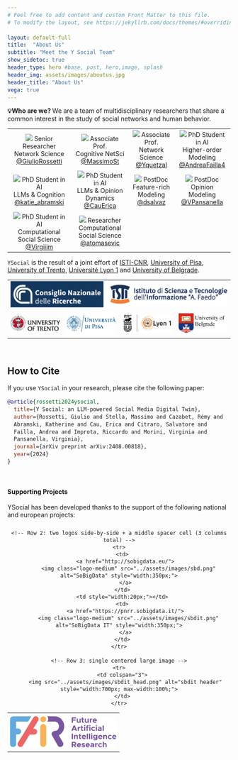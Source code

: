 ```yaml
---
# Feel free to add content and custom Front Matter to this file.
# To modify the layout, see https://jekyllrb.com/docs/themes/#overriding-theme-defaults

layout: default-full
title:  "About Us"
subtitle: "Meet the Y Social Team"
show_sidetoc: true
header_type: hero #base, post, hero,image, splash
header_img: assets/images/aboutus.jpg
header_title: "About Us"
vega: true
---
```


<div class="container py-3">
<div class="row">
<div class="col-md-12" markdown="1">

<div class="alert-info-custom">
<strong>💡Who are we? </strong> We are a team of multidisciplinary researchers that share a common interest in the study of social networks and human behavior.

</div>

<table style="text-align: center">
<tr>
<td><img src="../assets/images/giulio_rossetti.png" style="width: 240px;">
Senior Researcher<br>
Network Science<br>
<a href="https://x.com/GiulioRossetti">@GiulioRossetti</a>
</td>
<td><img src="../assets/images/massimo_stella.png" style="width: 240px;">
Associate Prof.<br>
Cognitive NetSci<br>
<a href="https://x.com/MassimoSt">@MassimoSt</a>
</td>
<td><img src="../assets/images/remy_cazabet.png" style="width: 240px;">
Associate Prof.<br>
Network Science<br>
<a href="https://x.com/Yquetzal">@Yquetzal</a></td>
<td><img src="../assets/images/andrea_failla.png" style="width: 240px;">
PhD Student in AI<br>
Higher-order Modeling<br>
<a href="https://x.com/AndreaFailla4">@AndreaFailla4</a>
</td>
</tr>
<tr>
<td><img src="../assets/images/katherine_abramski.png" style="width: 240px;">
PhD Student in AI<br>
LLMs & Cognition<br>
<a href="https://x.com/katie_abramski">@katie_abramski</a>
</td>
<td><img src="../assets/images/erica_cau.png" style="width: 240px;">
PhD Student in AI<br>
LLMs & Opinion Dynamics<br>
<a href="https://x.com/CauErica">@CauErica</a>
</td>
<td><img src="../assets/images/salvatore_citraro.png" style="width: 240px;">
PostDoc<br>
Feature-rich Modeling<br>
<a href="https://x.com/dsalvaz">@dsalvaz</a>
</td>
<td><img src="../assets/images/valentina_pansanella.png" style="width: 240px;">
PostDoc<br>
Opinion Modeling<br>
<a href="https://x.com/VPansanella">@VPansanella</a>
</td>
</tr>
<tr>
<td><img src="../assets/images/virginia_morini.png" style="width: 240px;">
PhD Student in AI<br>
Computational Social Science<br>
<a href="https://x.com/Virgiiim">@Virgiiim</a>
</td>

<td><img src="../assets/images/atomasevic.png" style="width: 240px;">
Researcher<br>
Computational Social Science<br>
<a href="https://x.com/atomasevic">@atomasevic</a>
</td>
</tr>
<!-- <tr>
<td></td>
<td><img src="../assets/images/riccardo_improta.png" style="width: 240px;"></td>
<td></td>
</tr> -->
</table>

`YSocial` is the result of a joint effort of [ISTI-CNR](https://www.isti.cnr.it/en/), [University of Pisa](https://www.unipi.it/), [University of Trento](https://www.unitn.it/), [Université Lyon 1](https://www.univ-lyon1.fr/) and [University of Belgrade](https://www.ipb.ac.rs/en/research/laboratories/scientific-computing-laboratory/).

<table style="align: center; vertical-align: middle;">
<tr>
<td colspan="4"> <img src="../assets/images/isti.png" style="width: 600px;">  </td>
</tr>
<tr>
<td><img src="../assets/images/unitn.jpg" style="width: 230px;"> </td>
<td><img src="../assets/images/unipi.webp" style="width: 230px;"> </td>
<td><img src="../assets/images/lyon.jpg" style="width: 230px;"> </td>
<td><img src="../assets/images/ubelgrade.png" style="width: 230px;"> </td>
</tr>
</table>

<br>

## How to Cite
If you use `YSocial` in your research, please cite the following paper:

```bibtex
@article{rossetti2024ysocial,
  title={Y Social: an LLM-powered Social Media Digital Twin},
  author={Rossetti, Giulio and Stella, Massimo and Cazabet, Rémy and 
  Abramski, Katherine and Cau, Erica and Citraro, Salvatore and 
  Failla, Andrea and Improta, Riccardo and Morini, Virginia and 
  Pansanella, Virginia},
  journal={arXiv preprint arXiv:2408.00818},
  year={2024}
}
```

<br>

#### Supporting Projects

YSocial has been developed thanks to the support of the following national and european projects:

<style>
.center-table-wrapper {
  width: 100%;
  text-align: center;          /* centers inline content */
  margin: 1.5rem 0;
}
.center-table-wrapper table {
  margin: 0 auto;              /* centers the table block */
  border-collapse: collapse;
}
.center-table-wrapper td {
  text-align: center;
  vertical-align: middle;
  padding: 0.4rem;
}
.center-table-wrapper img {
  max-width: 100%;
  height: auto;
  display: inline-block;
}
@media (max-width: 800px) {
  /* reduce default widths used previously */
  .center-table-wrapper img.logo-large { width: 240px; }
  .center-table-wrapper img.logo-medium { width: 200px; }
}
</style>

<div class="center-table-wrapper">
  <table>
    <!-- Row 1: one cell spanning all columns -->
    <tr>
      <td colspan="3">
        <a href="https://fondazione-fair.it/en/">
          <img class="logo-large" src="../assets/images/fair.png" alt="FAIR" style="width:240px;">
        </a>
      </td>
    </tr>

    <!-- Row 2: two logos side-by-side + a middle spacer cell (3 columns total) -->
    <tr>
      <td>
        <a href="http://sobigdata.eu/">
          <img class="logo-medium" src="../assets/images/sbd.png" alt="SoBigData" style="width:350px;">
        </a>
      </td>
      <td style="width:20px;"></td>
      <td>
        <a href="https://pnrr.sobigdata.it/">
          <img class="logo-medium" src="../assets/images/sbdit.png" alt="SoBigData IT" style="width:350px;">
        </a>
      </td>
    </tr>

    <!-- Row 3: single centered large image -->
    <tr>
      <td colspan="3">
        <img src="../assets/images/sbdit_head.png" alt="sbdit header" style="width:700px; max-width:100%;">
      </td>
    </tr>
  </table>
</div>



</div>
</div>
</div>
